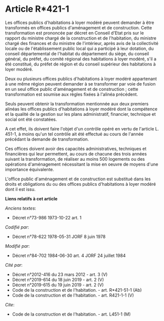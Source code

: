 # Article R*421-1

Les offices publics d'habitations à loyer modéré peuvent demander à être transformés en offices publics d'aménagement et de
construction. Cette transformation est prononcée par décret en Conseil d'Etat pris sur le rapport du ministre chargé de la
construction et de l'habitation, du ministre chargé des finances et du ministre de l'intérieur, après avis de la collectivité
locale ou de l'établissement public local qui a participé à leur dotation, du conseil départemental de l'habitat du
département du siège, du conseil général, du préfet, du comité régional des habitations à loyer modéré, s'il a été constitué,
du préfet de région et du conseil supérieur des habitations à loyer modéré.

Deux ou plusieurs offices publics d'habitations à loyer modéré appartenant à une même région  peuvent demander à se
transformer par voie de fusion en un seul office public d'aménagement et de construction ; cette transformation est soumise
aux règles fixées à l'alinéa précédent.

Seuls peuvent obtenir la transformation mentionnée aux deux premiers alinéas les offices publics d'habitations à loyer modéré
dont la compétence et la qualité de la gestion sur les plans administratif, financier, technique et social ont été
constatées.

A cet effet, ils doivent faire l'objet d'un contrôle opéré en vertu de l'article L. 451-1, à moins qu'un tel contrôle ait été
effectué au cours de l'année précédant la demande de transformation.

Ces offices doivent avoir des capacités administratives, techniques et financières qui leur permettent, au cours de chacune
des trois années suivant la transformation, de réaliser au moins 500 logements ou des opérations d'aménagement nécessitant la
mise en oeuvre de moyens d'une importance équivalente.

L'office public d'aménagement et de construction est substitué dans les droits et obligations du ou des offices publics
d'habitations à loyer modéré dont il est issu.

**Liens relatifs à cet article**

_Anciens textes_:

  - Décret n°73-986 1973-10-22 art. 1

_Codifié par_:

  - Décret n°78-622 1978-05-31 JORF 8 juin 1978

_Modifié par_:

  - Décret n°84-702 1984-06-30 art. 4 JORF 24 juillet 1984

_Cité par_:

  - Décret n°2012-416  du 23 mars 2012 - art. 3 (V)
  - Décret n°2019-614 du 18 juin 2019 - art. 2 (V)
  - Décret n°2019-615 du 19 juin 2019 - art. 2 (V)
  - Code de la construction et de l'habitation. - art. R*421-51-1 (Ab)
  - Code de la construction et de l'habitation. - art. R421-1-1 (V)

_Cite_:

  - Code de la construction et de l'habitation. - art. L451-1 (M)
